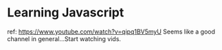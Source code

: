 # Learning Javascript

ref: https://www.youtube.com/watch?v=qipq1BV5myU
Seems like a good channel in general...Start watching vids. 
